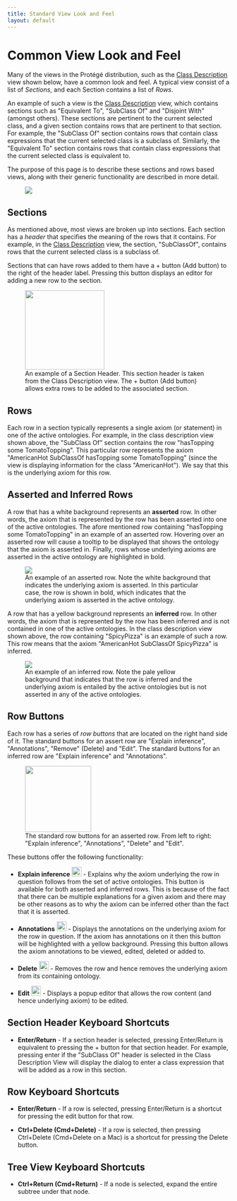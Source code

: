 ```yaml
---
title: Standard View Look and Feel
layout: default
---
```


# Common View Look and Feel

Many of the views in the Protégé distribution, such as the [Class Description]({{site.baseurl}}/views/class-description) view shown below, have a common look and feel.  A typical view consist of a list of *Sections*, and each Section contains a list of *Rows*.  

An example of such a view is the [Class Description]({{site.baseurl}}/views/class-description) view, which contains sections such as "Equivalent To", "SubClass Of" and "Disjoint With" (amongst others).  These sections are pertinent to the current selected class, and a given section contains rows that are pertinent to that section.  For example, the "SubClass Of" section contains rows that contain class expressions that the current selected class is a subclass of.  Similarly, the "Equivalent To" section contains rows that contain class expressions that the current selected class is equivalent to.

The purpose of this page is to describe these sections and rows based views, along with their generic functionality are described in more detail.

<figure>
<img src="{{site.baseurl}}/assets/frame/frame.svg" style="max-width: 100%;"/>
</figure>

## Sections

As mentioned above, most views are broken up into sections.  Each section has a *header* that specifies the meaning of the rows that it contains.  For example, in the [Class Description]({{site.baseurl}}/views/class-description) view, the section, "SubClassOf", contains rows that the current selected class is a subclass of.    

Sections that can have rows added to them have a + button (Add button) to the right of the header label. Pressing this button displays an editor for adding a new row to the section.

<figure>
<img src="{{site.baseurl}}/assets/frame/subclass-of-section-header.png" width="180px"/>
<figcaption>An example of a Section Header.  This section header is taken from the Class Description view.  The + button (Add button) allows extra rows to be added to the associated section.</figcaption>
</figure>

## Rows

Each row in a section typically represents a single axiom (or statement) in one of the active ontologies. For example, in the class description view shown above, the "SubClass Of" section contains the row "hasTopping some TomatoTopping".  This particular row represents the axiom "AmericanHot SubClassOf hasTopping some TomatoTopping" (since the view is displaying information for the class "AmericanHot").  We say that this is the underlying axiom for this row.

## Asserted and Inferred Rows

A row that has a white background represents an **asserted** row.  In other words, the axiom that is represented by the row has been asserted into one of the active ontologies.  The afore mentioned row containing "hasTopping some TomatoTopping" in an example of an asserted row.  Hovering over an asserted row will cause a tooltip to be displayed that shows the ontology that the axiom is asserted in. Finally, rows whose underlying axioms are asserted in the active ontology are highlighted in bold.

<figure>
<img src="{{site.baseurl}}/assets/frame/asserted-row.png" style="max-width: 100%;"/>
<figcaption>An example of an asserted row.  Note the white background that indicates the underlying axiom is asserted.  In this particular case, the row is shown in bold, which indicates that the underlying axiom is asserted in the active ontology.</figcaption>
</figure>

A row that has a yellow background represents an **inferred** row.  In other words, the axiom that is represented by the row has been inferred and is not contained in one of the active ontologies.  In the class description view shown above, the row containing "SpicyPizza" is an example of such a row.  This row means that the axiom "AmericanHot SubClassOf SpicyPizza" is inferred.

<figure>
<img src="{{site.baseurl}}/assets/frame/inferred-row.png" style="max-width: 100%;"/>
<figcaption>An example of an inferred row.  Note the pale yellow background that indicates that the row is inferred and the underlying axiom is entailed by the active ontologies but is not asserted in any of the active ontologies.</figcaption>
</figure>

## Row Buttons
Each row has a series of *row buttons* that are located on the right hand side of it.  The standard buttons for an assert row are "Explain inference", "Annotations", "Remove" (Delete) and "Edit".  The standard buttons for an inferred row are "Explain inference" and "Annotations".  

<figure>
<img src="{{site.baseurl}}/assets/frame/row-buttons.png" style="width: 150px; max-width: 100%;"/>
<figcaption>
The standard row buttons for an asserted row.  From left to right: "Explain inference", "Annotations", "Delete" and "Edit".
</figcaption>
</figure>

These buttons offer the following functionality:

* **Explain inference** <img src="{{site.baseurl}}/assets/frame/button-explain-inference.png" width="22px"/> - Explains why the axiom underlying the row in question follows from the set of active ontologies.  This button is available for both asserted and inferred rows.  This is because of the fact that there can be multiple explanations for a given axiom and there may be other reasons as to why the axiom can be inferred other than the fact that it is asserted.

* **Annotations** <img src="{{site.baseurl}}/assets/frame/button-annotations.png" width="22px"/> - Displays the annotations on the underlying axiom for the row in question.  If the axiom has annotations on it then this button will be highlighted with a yellow background.  Pressing this button allows the axiom annotations to be viewed, edited, deleted or added to.

* **Delete** <img src="{{site.baseurl}}/assets/frame/button-delete.png" width="22px"/> - Removes the row and hence removes the underlying axiom from its containing ontology.  

* **Edit** <img src="{{site.baseurl}}/assets/frame/button-edit.png" width="22px"/> - Displays a popup editor that allows the row content (and hence underlying axiom) to be edited.

## Section Header Keyboard Shortcuts

* **Enter/Return** - If a section header is selected, pressing Enter/Return is equivalent to pressing the + button for that section header.  For example, pressing enter if the "SubClass Of" header is selected in the Class Description View will display the dialog to enter a class expression that will be added as a row in this section.


## Row Keyboard Shortcuts

* **Enter/Return** - If a row is selected, pressing Enter/Return is a shortcut for pressing the edit button for that row.  

* **Ctrl+Delete (Cmd+Delete)** - If a row is selected, then pressing Ctrl+Delete (Cmd+Delete on a Mac) is a shortcut for pressing the Delete button.

## Tree View Keyboard Shortcuts

* **Ctrl+Return (Cmd+Return)** - If a node is selected, expand the entire subtree under that node.
